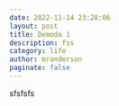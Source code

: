 ```yaml
---
date: 2022-11-14 23:28:06
layout: post
title: Demoda 1
description: fss
category: life
author: mranderson
paginate: false
---
```

s﻿fsfsfs